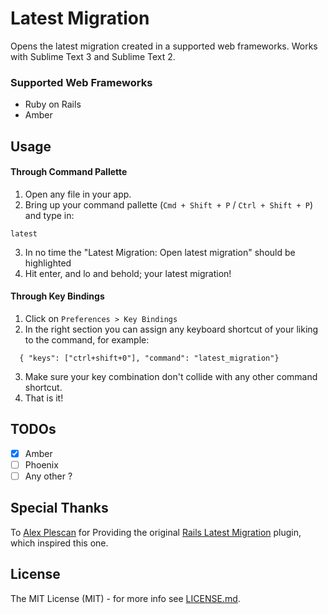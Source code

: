 # Latest Migration

Opens the latest migration created in a supported web frameworks. Works with Sublime Text 3 and Sublime Text 2.

### Supported Web Frameworks

  * Ruby on Rails
  * Amber

## Usage

#### Through Command Pallette 

1. Open any file in your app.
2. Bring up your command pallette (`Cmd + Shift + P` / `Ctrl + Shift + P`) and type in:
  ```
  latest
  ```
3. In no time the "Latest Migration: Open latest migration" should be highlighted
4. Hit enter, and lo and behold; your latest migration!

#### Through Key Bindings

1. Click on `Preferences > Key Bindings`
2. In the right section you can assign any keyboard shortcut of your liking to the command, for example:
```
  { "keys": ["ctrl+shift+0"], "command": "latest_migration"}
```
3. Make sure your key combination don't collide with any other command shortcut.
4. That is it!

## TODOs

- [x] Amber
- [ ] Phoenix
- [ ] Any other ?

## Special Thanks

To [Alex Plescan](https://github.com/alexpls) for Providing the original [Rails Latest Migration](https://github.com/alexpls/Rails-Latest-Migration) plugin, which inspired this one.


## License
The MIT License (MIT) - for more info see [LICENSE.md](https://github.com/zaidakram/latest-migration/blob/master/LICENSE.md).
